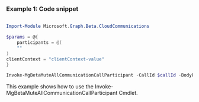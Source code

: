 ### Example 1: Code snippet

```powershell

Import-Module Microsoft.Graph.Beta.CloudCommunications

$params = @{
	participants = @(
	""
)
clientContext = "clientContext-value"
}

Invoke-MgBetaMuteAllCommunicationCallParticipant -CallId $callId -BodyParameter $params

```
This example shows how to use the Invoke-MgBetaMuteAllCommunicationCallParticipant Cmdlet.


